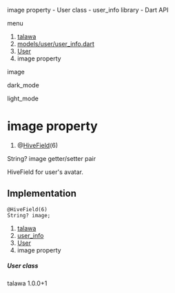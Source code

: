 




image property - User class - user\_info library - Dart API







menu

1. [talawa](../../index.html)
2. [models/user/user\_info.dart](../../models_user_user_info/models_user_user_info-library.html)
3. [User](../../models_user_user_info/User-class.html)
4. image property

image


dark\_mode

light\_mode




# image property


1. @[HiveField](https://pub.dev/documentation/hive/2.2.3/hive/HiveField-class.html)(6)

String?
image
getter/setter pair

HiveField for user's avatar.


## Implementation

```
@HiveField(6)
String? image;
```

 


1. [talawa](../../index.html)
2. [user\_info](../../models_user_user_info/models_user_user_info-library.html)
3. [User](../../models_user_user_info/User-class.html)
4. image property

##### User class





talawa
1.0.0+1






